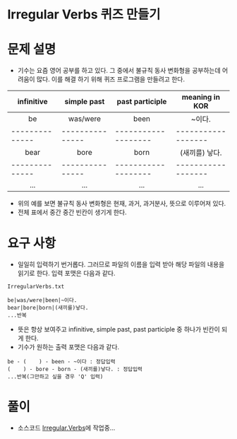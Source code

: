 Irregular Verbs 퀴즈 만들기
========================

# 문제 설명
- 기수는 요즘 영어 공부를 하고 있다. 그 중에서 불규칙 동사 변화형을 공부하는데
  어려움이 많다. 이를 해결 하기 위해 퀴즈 프로그램을 만들려고 한다.

|  infinitive  |  simple past  |  past participle  |  meaning in KOR  |
|--------------|---------------|-------------------|------------------|
|<center>be</center>|<center>was/were</center>|<center>been</center>|<center>~이다.</center>|
|--------------|---------------|-------------------|------------------|
|<center>bear</center>|<center>bore</center>|<center>born</center>|<center>(새끼를) 낳다.</center>|
|--------------|---------------|-------------------|------------------|
|<center>...</center>|<center>...</center>|<center>...</center>|<center>...</center>|

- 위의 예를 보면 불규칙 동사 변화형은 현재, 과거, 과거분사, 뜻으로 이루어져 있다.
- 전체 표에서 중간 중간 빈칸이 생기게 한다.
  
# 요구 사항
- 일일히 입력하기 번거롭다. 그러므로 파일의 이름을 입력 받아 해당 파일의 내용을 읽기로 한다.
  입력 포맷은 다음과 같다.
```
IrregularVerbs.txt

be|was/were|been|~이다.
bear|bore|born|(새끼를)낳다.
...반복
```
- 뜻은 항상 보여주고 infinitive, simple past, past participle 중 하나가 빈칸이 되게 한다.
- 기수가 원하는 출력 포맷은 다음과 같다.
```
be - (    ) - been - ~이다 : 정답입력
(    ) - bore - born - (새끼를)낳다. : 정답입력
...반복(그만하고 싶을 경우 'Q' 입력)
```
# 풀이
- 소스코드 [Irregular.Verbs](IrregularVerbs.py)에 작업중...